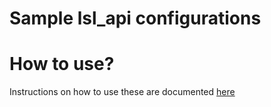 # Sample lsl_api configurations

# How to use?

Instructions on how to use these are documented [here](https://labstreaminglayer.readthedocs.io/info/lslapicfg.html)

